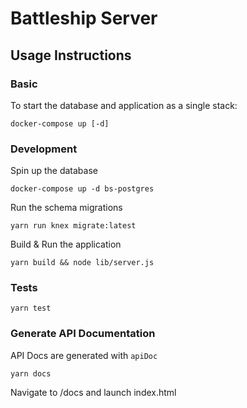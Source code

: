 # Battleship Server

## Usage Instructions

### Basic

To start the database and application as a single stack:

```console
docker-compose up [-d]
```

### Development
Spin up the database

```console
docker-compose up -d bs-postgres
```

Run the schema migrations

```console
yarn run knex migrate:latest
```

Build & Run the application

```console
yarn build && node lib/server.js
``` 

### Tests

```console
yarn test
```

### Generate API Documentation

API Docs are generated with `apiDoc`

```console
yarn docs
```

Navigate to /docs and launch index.html